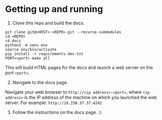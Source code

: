 # Getting up and running

1. Clone this repo and build the docs.
```
git clone git@<HOST>:<REPO>.git --recurse-submodules
cd <REPO>
cd docs
python3 -m venv env
source env/bin/activate
pip install -r requirements-dev.txt
PORT=<port> make all
```
This will build HTML pages for the docs and launch a web server on the port `<port>`. 

2. Navigate to the docs page.

Navigate your web browser to `http://<ip address>:<port>`, where `<ip address>` is the IP address of the machine on which you launched the web server. For example: `http://10.250.37.37:4242`

3. Follow the instructions on the docs page. :)

